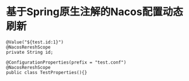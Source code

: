 # 基于Spring原生注解的Nacos配置动态刷新

```
@Value("${test.id:1}")
@NacosRereshScope
private String id;
```

```
@ConfigurationProperties(prefix = "test.conf")
@NacosRereshScope
public class TestProperties(){}
```

